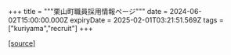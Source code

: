 +++
title = """栗山町職員採用情報ページ"""
date = 2024-06-02T15:00:00.000Z
expiryDate = 2025-02-01T03:21:51.569Z
tags = ["kuriyama","recruit"]
+++


[[source]](https://www.town.kuriyama.hokkaido.jp/site/saiyou/)
